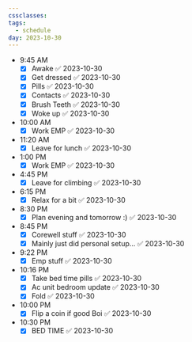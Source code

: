 ```yaml
---
cssclasses: 
tags:
  - schedule
day: 2023-10-30
---
```


- <span class="green">9:45 AM</span>
	- [x] Awake ✅ 2023-10-30
	- [x] Get dressed ✅ 2023-10-30
	- [x] Pills ✅ 2023-10-30
	- [x] Contacts ✅ 2023-10-30
	- [x] Brush Teeth ✅ 2023-10-30
	- [x] Woke up ✅ 2023-10-30
- <span class="green">10:00 AM</span>
	- [x] Work EMP ✅ 2023-10-30
- <span class="green">11:20 AM</span>
	- [x] Leave for lunch ✅ 2023-10-30
- <span class="green">1:00 PM</span>
	- [x] Work EMP ✅ 2023-10-30
- <span class="green">4:45 PM</span>
	- [x] Leave for climbing ✅ 2023-10-30
- <span class="green">6:15 PM</span>
	- [x] Relax for a bit ✅ 2023-10-30
- <span class="green">8:30 PM</span>
	- [x] Plan evening and tomorrow :) ✅ 2023-10-30
- <span class="green">8:45 PM</span>
	- [x] Corewell stuff ✅ 2023-10-30
	- [x] Mainly just did personal setup... ✅ 2023-10-30
- <span class="green">9:22 PM</span>
	- [x] Emp stuff ✅ 2023-10-30
- <span class="green">10:16 PM</span>
	- [x] Take bed time pills ✅ 2023-10-30
	- [x] Ac unit bedroom update ✅ 2023-10-30
	- [x] Fold ✅ 2023-10-30
- <span class="green">10:00 PM</span>
	- [x] Flip a coin if good Boi ✅ 2023-10-30
- <span class="green">10:30 PM</span>
	- [x] BED TIME ✅ 2023-10-30
